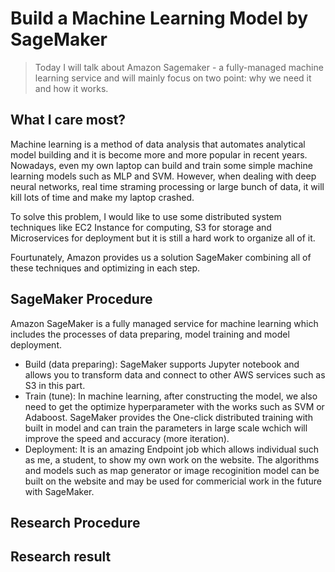 # Build a Machine Learning Model by SageMaker

> Today I will talk about Amazon Sagemaker - a fully-managed machine learning service and will mainly focus on two point: why we need it and how it works.

## What I care most?
Machine learning is a method of data analysis that automates analytical model building and it is become more and more popular in recent years. Nowadays, even my own laptop can build and train some simple machine learning models such as MLP and SVM. However, when dealing with deep neural networks, real time straming processing or large bunch of data, it will kill lots of time and make my laptop crashed.  
  
To solve this problem, I would like to use some distributed system techniques like EC2 Instance for computing, S3 for storage and Microservices for deployment but it is still a hard work to organize all of it.  
  
Fourtunately, Amazon provides us a solution SageMaker combining all of these techniques and optimizing in each step.

## SageMaker Procedure
Amazon SageMaker is a fully managed service for machine learning which includes the processes of data preparing, model training and model deployment. 
* Build (data preparing): SageMaker supports Jupyter notebook and allows you to transform data and connect to other AWS services such as S3 in this part. 
* Train (tune): In machine learning, after constructing the model, we also need to get the optimize hyperparameter with the works such as SVM or Adaboost. SageMaker provides the One-click distributed training with built in model and can train the parameters in large scale wchich will improve the speed and accuracy (more iteration).
* Deployment: It is an amazing Endpoint job which allows individual such as me, a student, to show my own work on the website. The algorithms and models such as map generator or image recoginition model can be built on the website and may be used for commericial work in the future with SageMaker.



## Research Procedure

## Research result
